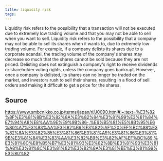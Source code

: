 ```yaml
---
title: liquidity risk
tags: 
---
```


Liquidity risk refers to the possibility that a transaction will not be executed due to extremely low trading volume and that you may not be able to sell when you want to sell. Liquidity risk refers to the possibility that a company may not be able to sell its shares when it wants to, due to extremely low trading volume. For example, if a company delists its shares due to a corporate scandal, the trading volume of the company's shares may decrease so much that the shares cannot be sold because they are not priced. Delisting does not extinguish a company's right to receive dividends or shareholder voting rights, unless the company goes bankrupt. However, once a company is delisted, its shares can no longer be traded on the market, and investors rush to sell their shares, resulting in a flood of sell orders and making it difficult to get a price for the shares.

## Source
https://www.smbcnikko.co.jp/terms/japan/ri/J0090.html#:~:text=%E3%82%8F%E3%81%8B%E3%82%8A%E3%82%84%E3%81%99%E3%81%84%E7%94%A8%E8%AA%9E%E9%9B%86-,%E6%B5%81%E5%8B%95%E6%80%A7%E3%83%AA%E3%82%B9%E3%82%AF%20%EF%BC%88%E3%82%8A%E3%82%85%E3%81%86%E3%81%A9%E3%81%86%E3%81%9B%E3%81%84%E3%83%AA%E3%82%B9%E3%82%AF%EF%BC%89,%E3%81%8C%E8%B5%B7%E3%81%93%E3%82%8B%E3%81%93%E3%81%A8%E3%81%8C%E3%81%82%E3%82%8A%E3%81%BE%E3%81%99%E3%80%82